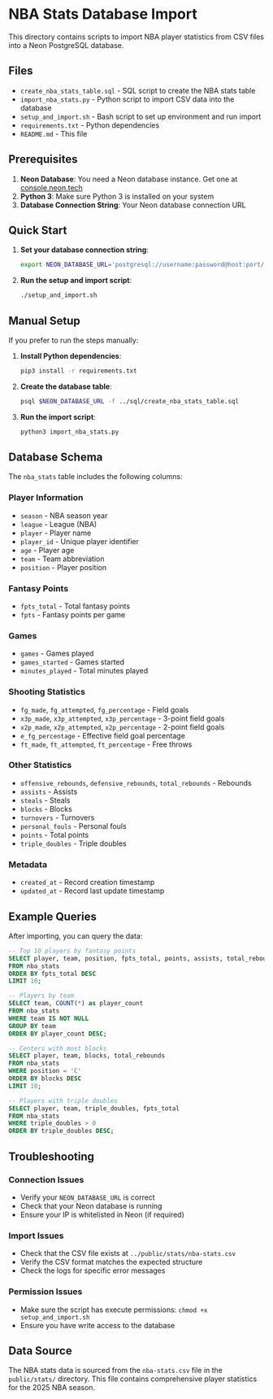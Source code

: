 # NBA Stats Database Import

This directory contains scripts to import NBA player statistics from CSV files into a Neon PostgreSQL database.

## Files

- `create_nba_stats_table.sql` - SQL script to create the NBA stats table
- `import_nba_stats.py` - Python script to import CSV data into the database
- `setup_and_import.sh` - Bash script to set up environment and run import
- `requirements.txt` - Python dependencies
- `README.md` - This file

## Prerequisites

1. **Neon Database**: You need a Neon database instance. Get one at [console.neon.tech](https://console.neon.tech/)
2. **Python 3**: Make sure Python 3 is installed on your system
3. **Database Connection String**: Your Neon database connection URL

## Quick Start

1. **Set your database connection string**:
   ```bash
   export NEON_DATABASE_URL='postgresql://username:password@host:port/database'
   ```

2. **Run the setup and import script**:
   ```bash
   ./setup_and_import.sh
   ```

## Manual Setup

If you prefer to run the steps manually:

1. **Install Python dependencies**:
   ```bash
   pip3 install -r requirements.txt
   ```

2. **Create the database table**:
   ```bash
   psql $NEON_DATABASE_URL -f ../sql/create_nba_stats_table.sql
   ```

3. **Run the import script**:
   ```bash
   python3 import_nba_stats.py
   ```

## Database Schema

The `nba_stats` table includes the following columns:

### Player Information
- `season` - NBA season year
- `league` - League (NBA)
- `player` - Player name
- `player_id` - Unique player identifier
- `age` - Player age
- `team` - Team abbreviation
- `position` - Player position

### Fantasy Points
- `fpts_total` - Total fantasy points
- `fpts` - Fantasy points per game

### Games
- `games` - Games played
- `games_started` - Games started
- `minutes_played` - Total minutes played

### Shooting Statistics
- `fg_made`, `fg_attempted`, `fg_percentage` - Field goals
- `x3p_made`, `x3p_attempted`, `x3p_percentage` - 3-point field goals
- `x2p_made`, `x2p_attempted`, `x2p_percentage` - 2-point field goals
- `e_fg_percentage` - Effective field goal percentage
- `ft_made`, `ft_attempted`, `ft_percentage` - Free throws

### Other Statistics
- `offensive_rebounds`, `defensive_rebounds`, `total_rebounds` - Rebounds
- `assists` - Assists
- `steals` - Steals
- `blocks` - Blocks
- `turnovers` - Turnovers
- `personal_fouls` - Personal fouls
- `points` - Total points
- `triple_doubles` - Triple doubles

### Metadata
- `created_at` - Record creation timestamp
- `updated_at` - Record last update timestamp

## Example Queries

After importing, you can query the data:

```sql
-- Top 10 players by fantasy points
SELECT player, team, position, fpts_total, points, assists, total_rebounds
FROM nba_stats 
ORDER BY fpts_total DESC 
LIMIT 10;

-- Players by team
SELECT team, COUNT(*) as player_count
FROM nba_stats 
WHERE team IS NOT NULL
GROUP BY team 
ORDER BY player_count DESC;

-- Centers with most blocks
SELECT player, team, blocks, total_rebounds
FROM nba_stats 
WHERE position = 'C'
ORDER BY blocks DESC 
LIMIT 10;

-- Players with triple doubles
SELECT player, team, triple_doubles, fpts_total
FROM nba_stats 
WHERE triple_doubles > 0
ORDER BY triple_doubles DESC;
```

## Troubleshooting

### Connection Issues
- Verify your `NEON_DATABASE_URL` is correct
- Check that your Neon database is running
- Ensure your IP is whitelisted in Neon (if required)

### Import Issues
- Check that the CSV file exists at `../public/stats/nba-stats.csv`
- Verify the CSV format matches the expected structure
- Check the logs for specific error messages

### Permission Issues
- Make sure the script has execute permissions: `chmod +x setup_and_import.sh`
- Ensure you have write access to the database

## Data Source

The NBA stats data is sourced from the `nba-stats.csv` file in the `public/stats/` directory. This file contains comprehensive player statistics for the 2025 NBA season.

